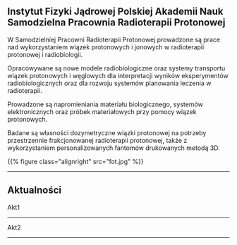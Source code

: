 <h2>
Instytut Fizyki Jądrowej Polskiej Akademii Nauk<br>
Samodzielna Pracownia Radioterapii Protonowej
</h2>


W Samodzielniej Pracowni Radioterapii Protonowej prowadzone są prace nad wykorzystaniem wiązek protonowych i jonowych w radioterapii protonowej i  radiobiologii.

Opracowywane są nowe modele radiobiologiczne oraz systemy transportu wiązek protonowych i węglowych dla interpretacji wyników eksperymentów radiobiologicznych oraz dla rozwoju systemów planowania leczenia w radioterapii.

Prowadzone są napromieniania materiału biologicznego, systemów elektronicznych oraz próbek materiałowych przy pomocy wiązek protonowych.

Badane są własności dozymetryczne wiązki protonowej na potrzeby przestrzennie frakcjonowanej radioterapii protonowej, także z wykorzystaniem personalizowanych fantomów  drukowanych metodą  3D.


{{% figure class="alignright" src="fot.jpg"  %}}

---

Aktualności
-----------

Akt1
****

Akt2
****